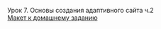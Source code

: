Урок 7. Основы создания адаптивного сайта ч.2  
[Макет к домашнему заданию](https://www.figma.com/design/mnLY69cYE5cqWM5w6n5hXx/Seo-%26-Digital-Marketing-Landing-Page?node-id=188-466&node-type=frame&t=SyQr6usbsMzPwxU1-0)  